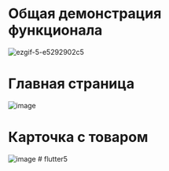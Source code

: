 # Общая демонстрация функционала
![ezgif-5-e5292902c5](https://github.com/sirgb1/flutter4/assets/96747393/8d1ea393-66d0-4a98-9e3e-4131a490069e)

# Главная страница
![image](https://github.com/sirgb1/flutter4/assets/96747393/8af3bee0-08dc-425c-907b-a1404bb1d6ee)

# Карточка с товаром
![image](https://github.com/sirgb1/flutter4/assets/96747393/5b08cb06-eb53-4979-a585-88c243de1f47)
#   f l u t t e r 5  
 